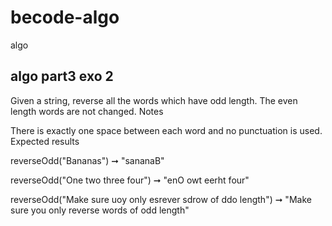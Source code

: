 # becode-algo
 algo
 
 ## algo part3 exo 2

Given a string, reverse all the words which have odd length. The even length words are not changed.
Notes

There is exactly one space between each word and no punctuation is used.
Expected results

reverseOdd("Bananas") ➞ "sananaB"

reverseOdd("One two three four") ➞ "enO owt eerht four"

reverseOdd("Make sure uoy only esrever sdrow of ddo length")
➞ "Make sure you only reverse words of odd length"
